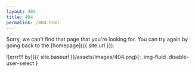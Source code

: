 ```yaml
---
layout: 404
title: 404
permalink: /404.html
---
```


Sorry, we can't find that page that you're looking for. You can try again by going back to the [homepage]({{ site.url }}).

![errr!!! by]({{ site.baseurl }}/assets/images/404.png){: .img-fluid .disable-user-select }
